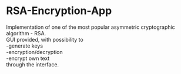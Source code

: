# RSA-Encryption-App
Implementation of one of the most popular asymmetric cryptographic algorithm - RSA.  
GUI provided, with possibility to   
-generate keys  
-encryption/decryption   
-encrypt own text  
through the interface.  
